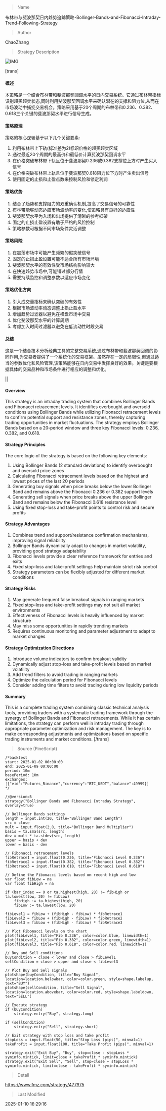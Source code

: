 
> Name

布林带与斐波那契日内趋势追踪策略-Bollinger-Bands-and-Fibonacci-Intraday-Trend-Following-Strategy

> Author

ChaoZhang

> Strategy Description

![IMG](https://www.fmz.com/upload/asset/b13c5ec476b540194d.png)

[trans]
#### 概述
本策略是一个结合布林带和斐波那契回调水平的日内交易系统。它通过布林带指标识别超买超卖状态,同时利用斐波那契回调水平来确认潜在的支撑和阻力位,从而在市场波动中捕捉交易机会。策略采用基于20个周期的布林带和0.236、0.382、0.618三个关键的斐波那契水平进行信号生成。

#### 策略原理
策略的核心逻辑基于以下几个关键要素:
1. 利用布林带上下轨(标准差为2)标识价格的超买超卖区域
2. 通过最近20个周期的最高价和最低价计算斐波那契回调水平
3. 在价格突破布林带下轨且位于斐波那契0.236或0.382支撑位上方时产生买入信号
4. 在价格突破布林带上轨且位于斐波那契0.618阻力位下方时产生卖出信号
5. 使用固定的止损和止盈点数来控制风险和锁定利润

#### 策略优势
1. 结合了趋势和支撑阻力的双重确认机制,提高了交易信号的可靠性
2. 布林带能够动态适应市场波动率的变化,使策略具有良好的适应性
3. 斐波那契水平为入场和出场提供了清晰的参考框架
4. 固定的止损止盈设置有助于严格的风险控制
5. 策略参数可根据不同市场条件灵活调整

#### 策略风险
1. 在震荡市场中可能产生频繁的假突破信号
2. 固定的止损止盈设置可能不适合所有市场环境
3. 斐波那契水平的有效性受市场结构影响较大
4. 在快速趋势市场中,可能错过部分行情
5. 需要持续监控和调整参数以适应市场变化

#### 策略优化方向
1. 引入成交量指标来确认突破的有效性
2. 根据市场波动率动态调整止损止盈水平
3. 增加趋势过滤器以避免在横盘市场中交易
4. 优化斐波那契水平的计算周期
5. 考虑加入时间过滤器以避免在低流动性时段交易

#### 总结
这是一个结合技术分析经典工具的完整交易系统,通过布林带和斐波那契回调的协同作用,为交易者提供了一个系统化的交易框架。虽然存在一定的局限性,但通过适当的参数优化和风险管理,该策略能够在日内交易中发挥良好的效果。关键是要根据具体的交易品种和市场条件进行相应的调整和优化。

||

#### Overview
This strategy is an intraday trading system that combines Bollinger Bands and Fibonacci retracement levels. It identifies overbought and oversold conditions using Bollinger Bands while utilizing Fibonacci retracement levels to confirm potential support and resistance zones, thereby capturing trading opportunities in market fluctuations. The strategy employs Bollinger Bands based on a 20-period window and three key Fibonacci levels: 0.236, 0.382, and 0.618.

#### Strategy Principles
The core logic of the strategy is based on the following key elements:
1. Using Bollinger Bands (2 standard deviations) to identify overbought and oversold price zones
2. Calculating Fibonacci retracement levels based on the highest and lowest prices of the last 20 periods
3. Generating buy signals when price breaks below the lower Bollinger Band and remains above the Fibonacci 0.236 or 0.382 support levels
4. Generating sell signals when price breaks above the upper Bollinger Band and remains below the Fibonacci 0.618 resistance level
5. Using fixed stop-loss and take-profit points to control risk and secure profits

#### Strategy Advantages
1. Combines trend and support/resistance confirmation mechanisms, improving signal reliability
2. Bollinger Bands dynamically adapt to changes in market volatility, providing good strategy adaptability
3. Fibonacci levels provide a clear reference framework for entries and exits
4. Fixed stop-loss and take-profit settings help maintain strict risk control
5. Strategy parameters can be flexibly adjusted for different market conditions

#### Strategy Risks
1. May generate frequent false breakout signals in ranging markets
2. Fixed stop-loss and take-profit settings may not suit all market environments
3. Effectiveness of Fibonacci levels is heavily influenced by market structure
4. May miss some opportunities in rapidly trending markets
5. Requires continuous monitoring and parameter adjustment to adapt to market changes

#### Strategy Optimization Directions
1. Introduce volume indicators to confirm breakout validity
2. Dynamically adjust stop-loss and take-profit levels based on market volatility
3. Add trend filters to avoid trading in ranging markets
4. Optimize the calculation period for Fibonacci levels
5. Consider adding time filters to avoid trading during low liquidity periods

#### Summary
This is a complete trading system combining classic technical analysis tools, providing traders with a systematic trading framework through the synergy of Bollinger Bands and Fibonacci retracements. While it has certain limitations, the strategy can perform well in intraday trading through appropriate parameter optimization and risk management. The key is to make corresponding adjustments and optimizations based on specific trading instruments and market conditions.
[/trans]



> Source (PineScript)

``` pinescript
/*backtest
start: 2025-01-02 00:00:00
end: 2025-01-09 00:00:00
period: 10m
basePeriod: 10m
exchanges: [{"eid":"Futures_Binance","currency":"BTC_USDT","balance":49999}]
*/

//@version=5
strategy("Bollinger Bands and Fibonacci Intraday Strategy", overlay=true)

// Bollinger Bands settings
length = input.int(20, title="Bollinger Band Length")
src = close
mult = input.float(2.0, title="Bollinger Band Multiplier")
basis = ta.sma(src, length)
dev = mult * ta.stdev(src, length)
upper = basis + dev
lower = basis - dev

// Fibonacci retracement levels
fibRetrace1 = input.float(0.236, title="Fibonacci Level 0.236")
fibRetrace2 = input.float(0.382, title="Fibonacci Level 0.382")
fibRetrace3 = input.float(0.618, title="Fibonacci Level 0.618")

// Define the Fibonacci levels based on recent high and low
var float fibLow = na
var float fibHigh = na

if (bar_index == 0 or ta.highest(high, 20) != fibHigh or ta.lowest(low, 20) != fibLow)
    fibHigh := ta.highest(high, 20)
    fibLow := ta.lowest(low, 20)

fibLevel1 = fibLow + (fibHigh - fibLow) * fibRetrace1
fibLevel2 = fibLow + (fibHigh - fibLow) * fibRetrace2
fibLevel3 = fibLow + (fibHigh - fibLow) * fibRetrace3

// Plot Fibonacci levels on the chart
plot(fibLevel1, title="Fib 0.236", color=color.blue, linewidth=1)
plot(fibLevel2, title="Fib 0.382", color=color.green, linewidth=1)
plot(fibLevel3, title="Fib 0.618", color=color.red, linewidth=1)

// Buy and Sell conditions
buyCondition = close < lower and close > fibLevel1
sellCondition = close > upper and close < fibLevel3

// Plot Buy and Sell signals
plotshape(buyCondition, title="Buy Signal", location=location.belowbar, color=color.green, style=shape.labelup, text="BUY")
plotshape(sellCondition, title="Sell Signal", location=location.abovebar, color=color.red, style=shape.labeldown, text="SELL")

// Execute strategy
if (buyCondition)
    strategy.entry("Buy", strategy.long)

if (sellCondition)
    strategy.entry("Sell", strategy.short)

// Exit strategy with stop loss and take profit
stopLoss = input.float(50, title="Stop Loss (pips)", minval=1)
takeProfit = input.float(100, title="Take Profit (pips)", minval=1)

strategy.exit("Exit Buy", "Buy", stop=close - stopLoss * syminfo.mintick, limit=close + takeProfit * syminfo.mintick)
strategy.exit("Exit Sell", "Sell", stop=close + stopLoss * syminfo.mintick, limit=close - takeProfit * syminfo.mintick)
```

> Detail

https://www.fmz.com/strategy/477975

> Last Modified

2025-01-10 16:29:16
